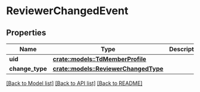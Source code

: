 # ReviewerChangedEvent

## Properties

Name | Type | Description | Notes
------------ | ------------- | ------------- | -------------
**uid** | [**crate::models::TdMemberProfile**](TD_MemberProfile.md) |  | 
**change_type** | [**crate::models::ReviewerChangedType**](ReviewerChangedType.md) |  | 

[[Back to Model list]](../README.md#documentation-for-models) [[Back to API list]](../README.md#documentation-for-api-endpoints) [[Back to README]](../README.md)


